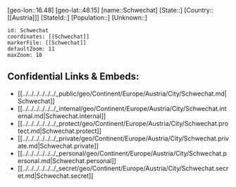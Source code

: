 ﻿---
location: [48.15,16.48]
mapzoom: [7,12] 
mapmarker: city 
type: City
tags:
- geo/City


SpocWebEntityId: 34103
isDeleted: false
confidential: public

---
[geo-lon::16.48]
[geo-lat::48.15]
[name::Schwechat]
[State::]
[Country::[[Austria]]]
[StateId::]
[Population::]
[Unknown::]


```leaflet
id: Schwechat
coordinates: [[Schwechat]]
markerFile: [[Schwechat]]
defaultZoom: 11 
maxZoom: 18
```


## Confidential Links & Embeds: 
- [[../../../../../../_public/geo/Continent/Europe/Austria/City/Schwechat.md|Schwechat]] 
- [[../../../../../../_internal/geo/Continent/Europe/Austria/City/Schwechat.internal.md|Schwechat.internal]] 
- [[../../../../../../_protect/geo/Continent/Europe/Austria/City/Schwechat.protect.md|Schwechat.protect]] 
- [[../../../../../../_private/geo/Continent/Europe/Austria/City/Schwechat.private.md|Schwechat.private]] 
- [[../../../../../../_personal/geo/Continent/Europe/Austria/City/Schwechat.personal.md|Schwechat.personal]] 
- [[../../../../../../_secret/geo/Continent/Europe/Austria/City/Schwechat.secret.md|Schwechat.secret]] 
